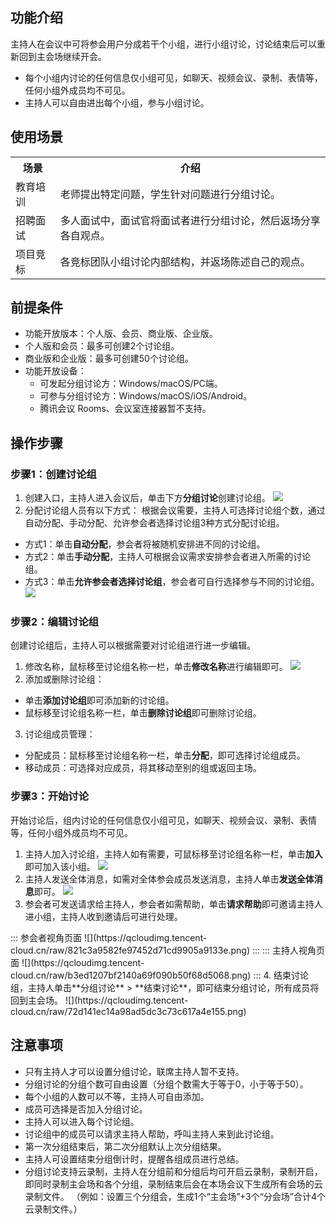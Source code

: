 ##  功能介绍
主持人在会议中可将参会用户分成若干个小组，进行小组讨论，讨论结束后可以重新回到主会场继续开会。
- 每个小组内讨论的任何信息仅小组可见，如聊天、视频会议、录制、表情等，任何小组外成员均不可见。
- 主持人可以自由进出每个小组，参与小组讨论。


##  使用场景
<table>
   <tr>
      <th width="0px" >场景</td>
      <th width="0px" >介绍</td>
   </tr>
   <tr>
      <td>教育培训</td>
      <td>老师提出特定问题，学生针对问题进行分组讨论。</td>
   </tr>
   <tr>
      <td>招聘面试</td>
      <td>多人面试中，面试官将面试者进行分组讨论，然后返场分享各自观点。</td>
   </tr>
   <tr>
      <td>项目竞标</td>
      <td>各竞标团队小组讨论内部结构，并返场陈述自己的观点。</td>
   </tr>
</table>

##  前提条件
- 功能开放版本：个人版、会员、商业版、企业版。
 - 个人版和会员：最多可创建2个讨论组。
 - 商业版和企业版：最多可创建50个讨论组。
- 功能开放设备：
	- 可发起分组讨论方：Windows/macOS/PC端。
	- 可参与分组讨论方：Windows/macOS/iOS/Android。
	- 腾讯会议 Rooms、会议室连接器暂不支持。

##  操作步骤
### 步骤1：创建讨论组
1. 创建入口，主持人进入会议后，单击下方**分组讨论**创建讨论组。
![](https://qcloudimg.tencent-cloud.cn/raw/a0fe53621e079468099b37003d3686e2.png)
2. 分配讨论组人员有以下方式：
根据会议需要，主持人可选择讨论组个数，通过自动分配、手动分配、允许参会者选择讨论组3种方式分配讨论组。
 - 方式1：单击**自动分配**，参会者将被随机安排进不同的讨论组。
 - 方式2：单击**手动分配**，主持人可根据会议需求安排参会者进入所需的讨论组。
 - 方式3：单击**允许参会者选择讨论组**，参会者可自行选择参与不同的讨论组。
![](https://qcloudimg.tencent-cloud.cn/raw/b5dc4b9c9d05e7c193e1d95afefb6d24.png)


### 步骤2：编辑讨论组
创建讨论组后，主持人可以根据需要对讨论组进行进一步编辑。
1. 修改名称，鼠标移至讨论组名称一栏，单击**修改名称**进行编辑即可。
![](https://qcloudimg.tencent-cloud.cn/raw/c2f9455ee9833bae6ea10c4981d796f2.png)
2. 添加或删除讨论组：
 - 单击**添加讨论组**即可添加新的讨论组。
 - 鼠标移至讨论组名称一栏，单击**删除讨论组**即可删除讨论组。
3. 讨论组成员管理：
 - 分配成员：鼠标移至讨论组名称一栏，单击**分配**，即可选择讨论组成员。
 - 移动成员：可选择对应成员，将其移动至别的组或返回主场。



### 步骤3：开始讨论
开始讨论后，组内讨论的任何信息仅小组可见，如聊天、视频会议、录制、表情等，任何小组外成员均不可见。
1. 主持人加入讨论组，主持人如有需要，可鼠标移至讨论组名称一栏，单击**加入**即可加入该小组。
![](https://qcloudimg.tencent-cloud.cn/raw/a67fa2ebfdbcf0898c0ac66a46413af1.png)
2. 主持人发送全体消息，如需对全体参会成员发送消息，主持人单击**发送全体消息**即可。
![](https://qcloudimg.tencent-cloud.cn/raw/86a8c7af46284079d15d43902ac69325.png)
3. 参会者可发送请求给主持人，参会者如需帮助，单击**请求帮助**即可邀请主持人进小组，主持人收到邀请后可进行处理。
<dx-tabs>
::: 参会者视角页面
![](https://qcloudimg.tencent-cloud.cn/raw/821c3a9582fe97452d71cd9905a9133e.png)
:::
::: 主持人视角页面
![](https://qcloudimg.tencent-cloud.cn/raw/b3ed1207bf2140a69f090b50f68d5068.png)
:::
</dx-tabs>
4. 结束讨论组，主持人单击**分组讨论** > **结束讨论**，即可结束分组讨论，所有成员将回到主会场。
![](https://qcloudimg.tencent-cloud.cn/raw/72d141ec14a98ad5dc3c73c617a4e155.png)

## 注意事项
- 只有主持人才可以设置分组讨论，联席主持人暂不支持。
- 分组讨论的分组个数可自由设置（分组个数需大于等于0，小于等于50）。
- 每个小组的人数可以不等，主持人可自由添加。
- 成员可选择是否加入分组讨论。
- 主持人可以进入每个讨论组。
- 讨论组中的成员可以请求主持人帮助，呼叫主持人来到此讨论组。
- 第一次分组结束后，第二次分组默认上次分组结果。
- 主持人可设置结束分组倒计时，提醒各组成员进行总结。
- 分组讨论支持云录制，主持人在分组前和分组后均可开启云录制，录制开启，即同时录制主会场和各个分组，录制结束后会在本场会议下生成所有会场的云录制文件。
（例如：设置三个分组会，生成1个“主会场”+3个“分会场”合计4个云录制文件。）               
